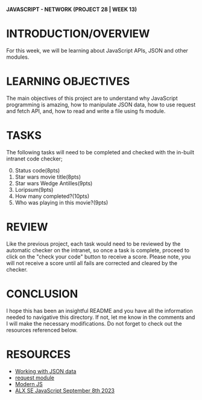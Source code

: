 **JAVASCRIPT - NETWORK (PROJECT 28 | WEEK 13)**

# INTRODUCTION/OVERVIEW

For this week, we will be learning about JavaScript APIs, JSON and other modules.

# LEARNING OBJECTIVES

The main objectives of this project are to understand why JavaScript programming is amazing, how to manipulate JSON data, how to use request and fetch API, and, how to read and write a file using fs module.

# TASKS

The following tasks will need to be completed and checked with the in-built intranet code checker;

0. Status code(8pts)
1. Star wars movie title(8pts)
2. Star wars Wedge Antilles(9pts)
3. Loripsum(9pts)
4. How many completed?(10pts)
5. Who was playing in this movie?(9pts)

# REVIEW

Like the previous project, each task would need to be reviewed by the automatic checker on the intranet, so once a task is complete, proceed to click on the "check your code" button to receive a score. Please note, you will not receive a score until all fails are corrected and cleared by the checker.

# CONCLUSION

I hope this has been an insightful README and you have all the information needed to navigative this directory. If not, let me know in the comments and I will make the necessary modifications. Do not forget to check out the resources referenced below.

# RESOURCES

- [Working with JSON data](https://intranet.alxswe.com/rltoken/h4h5llG00QmkpxQFAvE2CQ)
- [request module](https://intranet.alxswe.com/rltoken/jqBd211x4P1gSNCAKjvEJQ)
- [Modern JS](https://intranet.alxswe.com/rltoken/U9HcUbrCS5hDxBCL5BjeRw)
- [ALX SE JavaScript September 8th 2023](https://www.youtube.com/watch?v=KfsMYfjjtDU)
